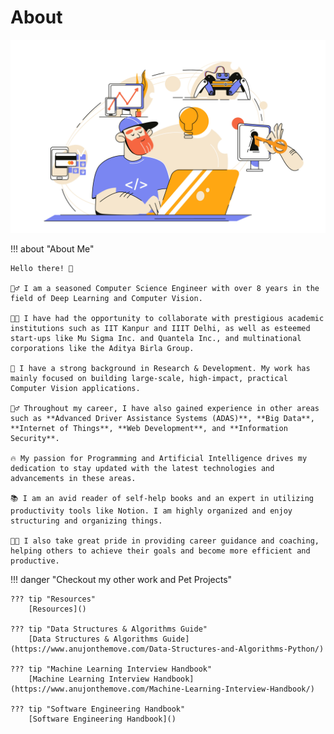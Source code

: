 # About 

![Resources](https://raw.githubusercontent.com/anujonthemove/anujonthemove.github.io/main/assets/images/programmer.jpg "Anuj")


!!! about "About Me"

    Hello there! 👋

    🙋‍♂️ I am a seasoned Computer Science Engineer with over 8 years in the field of Deep Learning and Computer Vision.
    
    👨‍💻 I have had the opportunity to collaborate with prestigious academic institutions such as IIT Kanpur and IIIT Delhi, as well as esteemed start-ups like Mu Sigma Inc. and Quantela Inc., and multinational corporations like the Aditya Birla Group.
    
    🦸 I have a strong background in Research & Development. My work has  mainly focused on building large-scale, high-impact, practical Computer Vision applications.
    
    💁‍♂️ Throughout my career, I have also gained experience in other areas such as **Advanced Driver Assistance Systems (ADAS)**, **Big Data**, **Internet of Things**, **Web Development**, and **Information Security**.
    
    🔥 My passion for Programming and Artificial Intelligence drives my dedication to stay updated with the latest technologies and advancements in these areas.
    
    📚 I am an avid reader of self-help books and an expert in utilizing productivity tools like Notion. I am highly organized and enjoy structuring and organizing things.
    
    🧑‍🏫 I also take great pride in providing career guidance and coaching, helping others to achieve their goals and become more efficient and productive.




!!! danger "Checkout my other work and Pet Projects"

    ??? tip "Resources"
        [Resources]()

    ??? tip "Data Structures & Algorithms Guide"
        [Data Structures & Algorithms Guide](https://www.anujonthemove.com/Data-Structures-and-Algorithms-Python/)

    ??? tip "Machine Learning Interview Handbook"
        [Machine Learning Interview Handbook](https://www.anujonthemove.com/Machine-Learning-Interview-Handbook/)

    ??? tip "Software Engineering Handbook"
        [Software Engineering Handbook]()
    
    